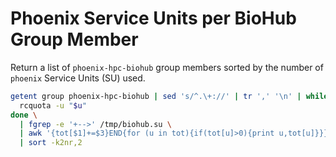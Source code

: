 # Phoenix Service Units per BioHub Group Member

Return a list of `phoenix-hpc-biohub` group members sorted by the number of `phoenix` Service Units (SU) used.

```bash
getent group phoenix-hpc-biohub | sed 's/^.\+://' | tr ',' '\n' | while read u; do
  rcquota -u "$u"
done \
  | fgrep -e '+-->' /tmp/biohub.su \
  | awk '{tot[$1]+=$3}END{for (u in tot){if(tot[u]>0){print u,tot[u]}}}' \
  | sort -k2nr,2
```
